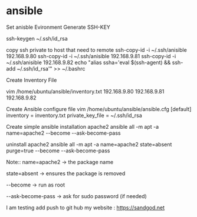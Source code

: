 # ansible
Set anisble Evironment
Generate SSH-KEY

ssh-keygen
~/.ssh/id_rsa

copy ssh private to host that need to remote
ssh-copy-id -i ~/.ssh/anisible 192.168.9.80 
ssh-copy-id -i ~/.ssh/anisible 192.168.9.81 
ssh-copy-id -i ~/.ssh/anisible 192.168.9.82
echo "alias ssha='eval \$(ssh-agent) && ssh-add ~/.ssh/id_rsa'" >> ~/.bashrc

Create Inventory File

vim /home/ubuntu/ansible/inventory.txt
192.168.9.80
192.168.9.81
192.168.9.82

Create Ansible configure file 
vim /home/ubuntu/ansible/ansible.cfg
[default]
inventory = inventory.txt
private_key_file = ~/.ssh/id_rsa

Create simple ansible installation apache2
ansible all -m apt -a name=apache2 --become --ask-become-pass

uninstall apache2
ansible all -m apt -a name=apache2 state=absent purge=true --become --ask-become-pass

Note:: 
name=apache2 → the package name

state=absent → ensures the package is removed

--become → run as root

--ask-become-pass → ask for sudo password (if needed)

I am testing add push to git hub
my website : https://sandgod.net

